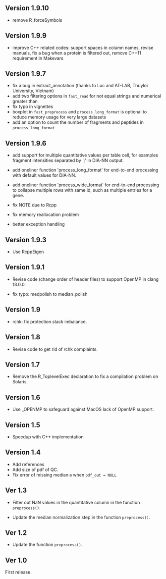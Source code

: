 ## Version 1.9.10

- remove R_forceSymbols

## Version 1.9.9

- improve C++ related codes: support spaces in column names, revise manuals, fix a bug when a protein is filtered out, remove C++11 requirement in Makevars

## Version 1.9.7

- fix a bug in extract_annotation (thanks to Luc and AT-LAB, Thuyloi University, Vietnam)
- add two filtering options in `fast_read` for not equal strings and numerical greater than
- fix typo in vignettes
- boxplot in `fast_preprocess` and `process_long_format` is optional to reduce memory usage for very large datasets
- add an option to count the number of fragments and peptides in `process_long_format`

## Version 1.9.6

- add support for multiple quantitative values per table cell, for examples fragment intensities separated by ';' in DIA-NN output.

- add oneliner function 'process_long_format' for end-to-end processing with default values for DIA-NN.

- add oneliner function 'process_wide_format' for end-to-end processing to collapse multiple rows with same id, such as multiple entries for a gene.

- fix NOTE due to Rcpp

- fix memory reallocation problem

- better exception handling

## Version 1.9.3

- Use RcppEigen

## Version 1.9.1

- Revise code (change order of header files) to support OpenMP in clang 13.0.0.

- fix typo: medpolish to median_polish

## Version 1.9

- rchk: fix protection stack imbalance.

## Version 1.8

- Revise code to get rid of rchk complaints.

## Version 1.7

- Remove the R_ToplevelExec declaration to fix a compilation problem on Solaris.

## Version 1.6

- Use _OPENMP to safeguard against MacOS lack of OpenMP support.

## Version 1.5

- Speedup with C++ implementation

## Version 1.4

- Add references.
- Add size of pdf of QC.
- Fix error of missing median `m` when `pdf_out = NULL`

## Ver 1.3

- Filter out NaN values in the quantitative column in the function `preprocess()`.

- Update the median normalization step in the function `preprocess()`.

## Ver 1.2

- Update the function `preprocess()`.

## Ver 1.0

First release.
